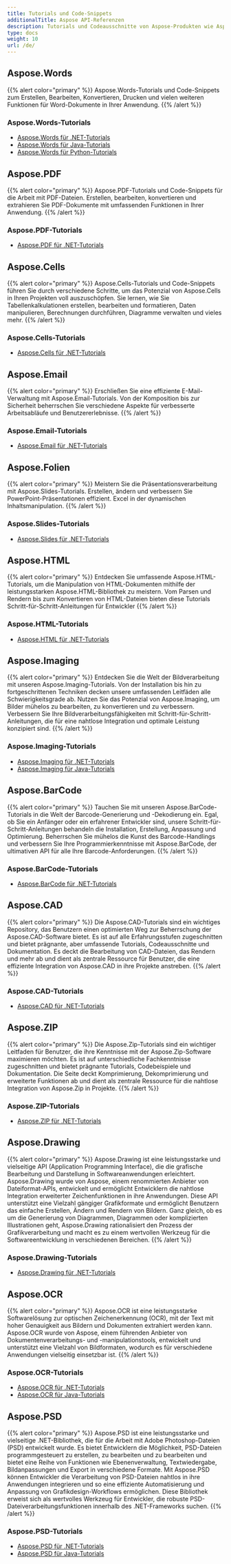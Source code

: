 ```yaml
---
title: Tutorials und Code-Snippets
additionalTitle: Aspose API-Referenzen
description: Tutorials und Codeausschnitte von Aspose-Produkten wie Aspose.Words, Aspose.Cells, Aspose.PDF und anderen Produkten. Es enthält grundlegende und fortgeschrittene Tutorials zur Verwendung von Aspose-Produkten.
type: docs
weight: 10
url: /de/
---
```


## Aspose.Words
{{% alert color="primary" %}}
Aspose.Words-Tutorials und Code-Snippets zum Erstellen, Bearbeiten, Konvertieren, Drucken und vielen weiteren Funktionen für Word-Dokumente in Ihrer Anwendung. 
{{% /alert %}}

### Aspose.Words-Tutorials
- [Aspose.Words für .NET-Tutorials](../words/de/net/)
- [Aspose.Words für Java-Tutorials](../words/de/java/)
- [Aspose.Words für Python-Tutorials](../words/de/python-net/)

## Aspose.PDF
{{% alert color="primary" %}}
Aspose.PDF-Tutorials und Code-Snippets für die Arbeit mit PDF-Dateien. Erstellen, bearbeiten, konvertieren und extrahieren Sie PDF-Dokumente mit umfassenden Funktionen in Ihrer Anwendung.
{{% /alert %}}

### Aspose.PDF-Tutorials
- [Aspose.PDF für .NET-Tutorials](../pdf/de/net/)

## Aspose.Cells
{{% alert color="primary" %}}
Aspose.Cells-Tutorials und Code-Snippets führen Sie durch verschiedene Schritte, um das Potenzial von Aspose.Cells in Ihren Projekten voll auszuschöpfen. Sie lernen, wie Sie Tabellenkalkulationen erstellen, bearbeiten und formatieren, Daten manipulieren, Berechnungen durchführen, Diagramme verwalten und vieles mehr.
{{% /alert %}}

### Aspose.Cells-Tutorials
- [Aspose.Cells für .NET-Tutorials](../cells/de/net/)

## Aspose.Email
{{% alert color="primary" %}}
Erschließen Sie eine effiziente E-Mail-Verwaltung mit Aspose.Email-Tutorials. Von der Komposition bis zur Sicherheit beherrschen Sie verschiedene Aspekte für verbesserte Arbeitsabläufe und Benutzererlebnisse.
{{% /alert %}}

### Aspose.Email-Tutorials
- [Aspose.Email für .NET-Tutorials](../email/de/net/)

## Aspose.Folien
{{% alert color="primary" %}}
Meistern Sie die Präsentationsverarbeitung mit Aspose.Slides-Tutorials. Erstellen, ändern und verbessern Sie PowerPoint-Präsentationen effizient. Excel in der dynamischen Inhaltsmanipulation.
{{% /alert %}}

### Aspose.Slides-Tutorials
- [Aspose.Slides für .NET-Tutorials](../slides/de/net/)

## Aspose.HTML
{{% alert color="primary" %}}
Entdecken Sie umfassende Aspose.HTML-Tutorials, um die Manipulation von HTML-Dokumenten mithilfe der leistungsstarken Aspose.HTML-Bibliothek zu meistern. Vom Parsen und Rendern bis zum Konvertieren von HTML-Dateien bieten diese Tutorials Schritt-für-Schritt-Anleitungen für Entwickler
{{% /alert %}}

### Aspose.HTML-Tutorials
- [Aspose.HTML für .NET-Tutorials](../html/de/net/)

## Aspose.Imaging
{{% alert color="primary" %}}
Entdecken Sie die Welt der Bildverarbeitung mit unseren Aspose.Imaging-Tutorials. Von der Installation bis hin zu fortgeschrittenen Techniken decken unsere umfassenden Leitfäden alle Schwierigkeitsgrade ab. Nutzen Sie das Potenzial von Aspose.Imaging, um Bilder mühelos zu bearbeiten, zu konvertieren und zu verbessern. Verbessern Sie Ihre Bildverarbeitungsfähigkeiten mit Schritt-für-Schritt-Anleitungen, die für eine nahtlose Integration und optimale Leistung konzipiert sind.
{{% /alert %}}

### Aspose.Imaging-Tutorials
- [Aspose.Imaging für .NET-Tutorials](../imaging/de/net/)
- [Aspose.Imaging für Java-Tutorials](../imaging/de/java/)


## Aspose.BarCode
{{% alert color="primary" %}}
Tauchen Sie mit unseren Aspose.BarCode-Tutorials in die Welt der Barcode-Generierung und -Dekodierung ein. Egal, ob Sie ein Anfänger oder ein erfahrener Entwickler sind, unsere Schritt-für-Schritt-Anleitungen behandeln die Installation, Erstellung, Anpassung und Optimierung. Beherrschen Sie mühelos die Kunst des Barcode-Handlings und verbessern Sie Ihre Programmierkenntnisse mit Aspose.BarCode, der ultimativen API für alle Ihre Barcode-Anforderungen.
{{% /alert %}}

### Aspose.BarCode-Tutorials
- [Aspose.BarCode für .NET-Tutorials](../barcode/de/net/)


## Aspose.CAD
{{% alert color="primary" %}}
Die Aspose.CAD-Tutorials sind ein wichtiges Repository, das Benutzern einen optimierten Weg zur Beherrschung der Aspose.CAD-Software bietet. Es ist auf alle Erfahrungsstufen zugeschnitten und bietet prägnante, aber umfassende Tutorials, Codeausschnitte und Dokumentation. Es deckt die Bearbeitung von CAD-Dateien, das Rendern und mehr ab und dient als zentrale Ressource für Benutzer, die eine effiziente Integration von Aspose.CAD in ihre Projekte anstreben.
{{% /alert %}}

### Aspose.CAD-Tutorials
- [Aspose.CAD für .NET-Tutorials](../cad/de/net/)

## Aspose.ZIP
{{% alert color="primary" %}}
Die Aspose.Zip-Tutorials sind ein wichtiger Leitfaden für Benutzer, die ihre Kenntnisse mit der Aspose.Zip-Software maximieren möchten. Es ist auf unterschiedliche Fachkenntnisse zugeschnitten und bietet prägnante Tutorials, Codebeispiele und Dokumentation. Die Seite deckt Komprimierung, Dekomprimierung und erweiterte Funktionen ab und dient als zentrale Ressource für die nahtlose Integration von Aspose.Zip in Projekte.
{{% /alert %}}

### Aspose.ZIP-Tutorials
- [Aspose.ZIP für .NET-Tutorials](../zip/de/net/)


## Aspose.Drawing
{{% alert color="primary" %}}
Aspose.Drawing ist eine leistungsstarke und vielseitige API (Application Programming Interface), die die grafische Bearbeitung und Darstellung in Softwareanwendungen erleichtert. Aspose.Drawing wurde von Aspose, einem renommierten Anbieter von Dateiformat-APIs, entwickelt und ermöglicht Entwicklern die nahtlose Integration erweiterter Zeichenfunktionen in ihre Anwendungen. Diese API unterstützt eine Vielzahl gängiger Grafikformate und ermöglicht Benutzern das einfache Erstellen, Ändern und Rendern von Bildern. Ganz gleich, ob es um die Generierung von Diagrammen, Diagrammen oder komplizierten Illustrationen geht, Aspose.Drawing rationalisiert den Prozess der Grafikverarbeitung und macht es zu einem wertvollen Werkzeug für die Softwareentwicklung in verschiedenen Bereichen.
{{% /alert %}}

### Aspose.Drawing-Tutorials
- [Aspose.Drawing für .NET-Tutorials](../drawing/de/net/)

## Aspose.OCR
{{% alert color="primary" %}}
Aspose.OCR ist eine leistungsstarke Softwarelösung zur optischen Zeichenerkennung (OCR), mit der Text mit hoher Genauigkeit aus Bildern und Dokumenten extrahiert werden kann. Aspose.OCR wurde von Aspose, einem führenden Anbieter von Dokumentenverarbeitungs- und -manipulationstools, entwickelt und unterstützt eine Vielzahl von Bildformaten, wodurch es für verschiedene Anwendungen vielseitig einsetzbar ist.
{{% /alert %}}

### Aspose.OCR-Tutorials
- [Aspose.OCR für .NET-Tutorials](../ocr/de/net/)
- [Aspose.OCR für Java-Tutorials](../ocr/de/java/)

## Aspose.PSD
{{% alert color="primary" %}}
Aspose.PSD ist eine leistungsstarke und vielseitige .NET-Bibliothek, die für die Arbeit mit Adobe Photoshop-Dateien (PSD) entwickelt wurde. Es bietet Entwicklern die Möglichkeit, PSD-Dateien programmgesteuert zu erstellen, zu bearbeiten und zu bearbeiten und bietet eine Reihe von Funktionen wie Ebenenverwaltung, Textwiedergabe, Bildanpassungen und Export in verschiedene Formate. Mit Aspose.PSD können Entwickler die Verarbeitung von PSD-Dateien nahtlos in ihre Anwendungen integrieren und so eine effiziente Automatisierung und Anpassung von Grafikdesign-Workflows ermöglichen. Diese Bibliothek erweist sich als wertvolles Werkzeug für Entwickler, die robuste PSD-Dateiverarbeitungsfunktionen innerhalb des .NET-Frameworks suchen.
{{% /alert %}}

### Aspose.PSD-Tutorials
- [Aspose.PSD für .NET-Tutorials](../psd/de/net/)
- [Aspose.PSD für Java-Tutorials](../psd/de/java/)